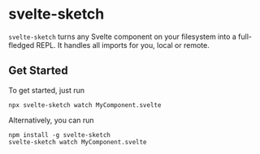 # svelte-sketch

`svelte-sketch` turns any Svelte component on your filesystem into a full-fledged REPL.
It handles all imports for you, local or remote.

## Get Started

To get started, just run

```
npx svelte-sketch watch MyComponent.svelte
```

Alternatively, you can run

```
npm install -g svelte-sketch
svelte-sketch watch MyComponent.svelte
```